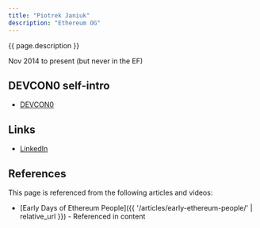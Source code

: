 ```yaml
---
title: "Piotrek Janiuk"
description: "Ethereum OG"
---
```


{{ page.description }}

Nov 2014 to present (but never in the EF)

## DEVCON0 self-intro
- [DEVCON0](https://youtu.be/_BvvUlKDqp0?t=31m46s)

## Links
- [LinkedIn](https://www.linkedin.com/in/viggith/)

## References

This page is referenced from the following articles and videos:

- [Early Days of Ethereum People]({{ '/articles/early-ethereum-people/' | relative_url }}) - Referenced in content
